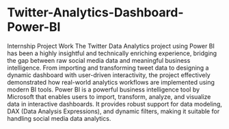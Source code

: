# Twitter-Analytics-Dashboard-Power-BI
Internship Project Work
The Twitter Data Analytics project using Power BI has been a highly insightful and technically enriching experience, bridging the gap between raw social media data and meaningful business intelligence. From importing and transforming tweet data to designing a dynamic dashboard with user-driven interactivity, the project effectively demonstrated how real-world analytics workflows are implemented using modern BI tools.
 Power BI is a powerful business intelligence tool by Microsoft that enables users to import, transform, analyze, and visualize data in interactive dashboards. It provides robust support for data modeling, DAX (Data Analysis Expressions), and dynamic filters, making it suitable for handling social media data analytics.
